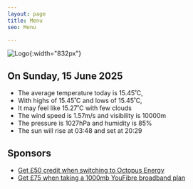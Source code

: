 ```yaml
---
layout: page
title: Menu
seo: Menu

---
```


![Logo](/images/logo.jpg){:width="832px"}

<!-- weather_marker starts -->
## On Sunday, 15 June 2025

- The average temperature today is 15.45˚C,
- With highs of 15.45˚C and lows of 15.45˚C,
- It may feel like 15.27˚C with few clouds
- The wind speed is 1.57m/s and visibility is 10000m
- The pressure is 1027hPa and humidity is 85%
- The sun will rise at 03:48 and set at 20:29

<!-- weather_marker ends -->

## Sponsors

- [Get £50 credit when switching to Octopus Energy](https://bit.ly/3oD1nnS)
- [Get £75 when taking a 1000mb YouFibre broadband plan](https://aklam.io/91zWhU?)
